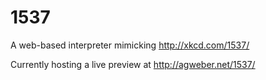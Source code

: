 # 1537
A web-based interpreter mimicking http://xkcd.com/1537/

Currently hosting a live preview at http://agweber.net/1537/
